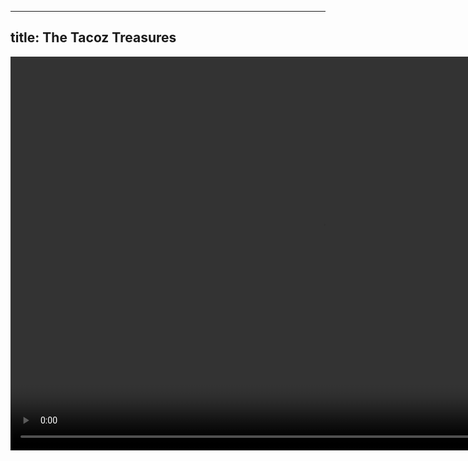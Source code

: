 
---
title: The Tacoz Treasures
---



<video width="1000" height="630" controls> <source src="https://nottaro.github.io/littleroot/tacoztreasure/penguin.mp4" ></video>
